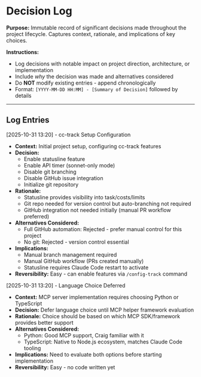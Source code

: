 # Decision Log

**Purpose:** Immutable record of significant decisions made throughout the project lifecycle. Captures context, rationale, and implications of key choices.

**Instructions:**
- Log decisions with notable impact on project direction, architecture, or implementation
- Include *why* the decision was made and alternatives considered
- Do **NOT** modify existing entries - append chronologically
- Format: `[YYYY-MM-DD HH:MM] - [Summary of Decision]` followed by details

---

## Log Entries

[2025-10-31 13:20] - cc-track Setup Configuration
- **Context:** Initial project setup, configuring cc-track features
- **Decision:**
  - Enable statusline feature
  - Enable API timer (sonnet-only mode)
  - Disable git branching
  - Disable GitHub issue integration
  - Initialize git repository
- **Rationale:**
  - Statusline provides visibility into task/costs/limits
  - Git repo needed for version control but auto-branching not required
  - GitHub integration not needed initially (manual PR workflow preferred)
- **Alternatives Considered:**
  - Full GitHub automation: Rejected - prefer manual control for this project
  - No git: Rejected - version control essential
- **Implications:**
  - Manual branch management required
  - Manual GitHub workflow (PRs created manually)
  - Statusline requires Claude Code restart to activate
- **Reversibility:** Easy - can enable features via `/config-track` command

[2025-10-31 13:20] - Language Choice Deferred
- **Context:** MCP server implementation requires choosing Python or TypeScript
- **Decision:** Defer language choice until MCP helper framework evaluation
- **Rationale:** Choice should be based on which MCP SDK/framework provides better support
- **Alternatives Considered:**
  - Python: Good MCP support, Craig familiar with it
  - TypeScript: Native to Node.js ecosystem, matches Claude Code tooling
- **Implications:** Need to evaluate both options before starting implementation
- **Reversibility:** Easy - no code written yet
